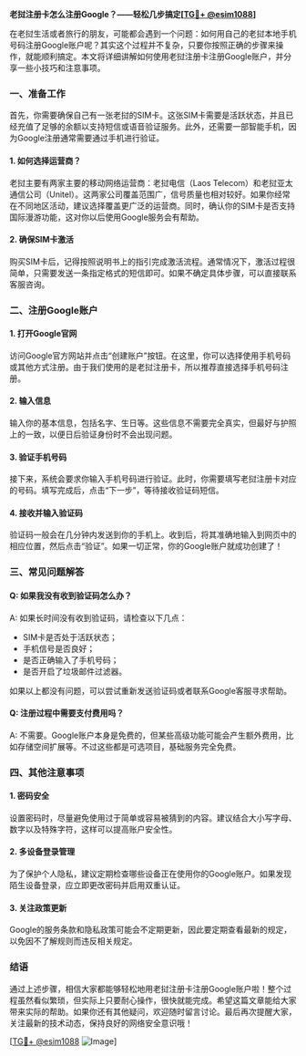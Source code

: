 **老挝注册卡怎么注册Google？——轻松几步搞定[[TG💪+ @esim1088](https://t.me/s/esim1088)]**

在老挝生活或者旅行的朋友，可能都会遇到一个问题：如何用自己的老挝本地手机号码注册Google账户呢？其实这个过程并不复杂，只要你按照正确的步骤来操作，就能顺利搞定。本文将详细讲解如何使用老挝注册卡注册Google账户，并分享一些小技巧和注意事项。

### 一、准备工作

首先，你需要确保自己有一张老挝的SIM卡。这张SIM卡需要是活跃状态，并且已经充值了足够的余额以支持短信或语音验证服务。此外，还需要一部智能手机，因为Google注册通常需要通过手机进行验证。

#### 1. 如何选择运营商？
老挝主要有两家主要的移动网络运营商：老挝电信（Laos Telecom）和老挝亚太通信公司（Unitel）。这两家公司覆盖范围广，信号质量也相对较好。如果你经常在不同地区活动，建议选择覆盖更广泛的运营商。同时，确认你的SIM卡是否支持国际漫游功能，这对你以后使用Google服务会有帮助。

#### 2. 确保SIM卡激活
购买SIM卡后，记得按照说明书上的指引完成激活流程。通常情况下，激活过程很简单，只需要发送一条指定格式的短信即可。如果不确定具体步骤，可以直接联系客服咨询。

### 二、注册Google账户

#### 1. 打开Google官网
访问Google官方网站并点击“创建账户”按钮。在这里，你可以选择使用手机号码或其他方式注册。由于我们使用的是老挝注册卡，所以推荐直接选择手机号码注册。

#### 2. 输入信息
输入你的基本信息，包括名字、生日等。这些信息不需要完全真实，但最好与护照上的一致，以便日后验证身份时不会出现问题。

#### 3. 验证手机号码
接下来，系统会要求你输入手机号码进行验证。此时，你需要填写老挝注册卡对应的号码。填写完成后，点击“下一步”，等待接收验证码短信。

#### 4. 接收并输入验证码
验证码一般会在几分钟内发送到你的手机上。收到后，将其准确地输入到网页中的相应位置，然后点击“验证”。如果一切正常，你的Google账户就成功创建了！

### 三、常见问题解答

#### Q: 如果我没有收到验证码怎么办？
A: 如果长时间没有收到验证码，请检查以下几点：
- SIM卡是否处于活跃状态；
- 手机信号是否良好；
- 是否正确输入了手机号码；
- 是否开启了垃圾邮件过滤器。

如果以上都没有问题，可以尝试重新发送验证码或者联系Google客服寻求帮助。

#### Q: 注册过程中需要支付费用吗？
A: 不需要。Google账户本身是免费的，但某些高级功能可能会产生额外费用，比如存储空间扩展等。不过这些都是可选项目，基础服务完全免费。

### 四、其他注意事项

#### 1. 密码安全
设置密码时，尽量避免使用过于简单或容易被猜到的内容。建议结合大小写字母、数字以及特殊字符，这样可以提高账户安全性。

#### 2. 多设备登录管理
为了保护个人隐私，建议定期检查哪些设备正在使用你的Google账户。如果发现陌生设备登录，应立即更改密码并启用双重认证。

#### 3. 关注政策更新
Google的服务条款和隐私政策可能会不定期更新，因此要定期查看最新的规定，以免因不了解规则而违反相关规定。

### 结语

通过上述步骤，相信大家都能够轻松地用老挝注册卡注册Google账户啦！整个过程虽然看似繁琐，但实际上只要耐心操作，很快就能完成。希望这篇文章能给大家带来实际的帮助。如果你还有其他疑问，欢迎随时留言讨论。最后再次提醒大家，关注最新的技术动态，保持良好的网络安全意识哦！

[[TG💪+ @esim1088](https://t.me/s/esim1088) ![Image](https://i.postimg.cc/4NQfJmqS/Snipaste-2025-05-13-00-14-12.png)]